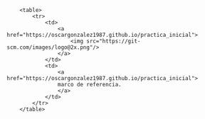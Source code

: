         <table>
            <tr>
                <td>
                    <a href="https://oscargonzalez1987.github.io/practica_inicial">            
                        <img src="https://git-scm.com/images/logo@2x.png"/>
                    </a>
                </td>
                <td>
                    <a href="https://oscargonzalez1987.github.io/practica_inicial">            
                    marco de referencia.                        
                    </a>
                </td>
            </tr>            
        </table>
